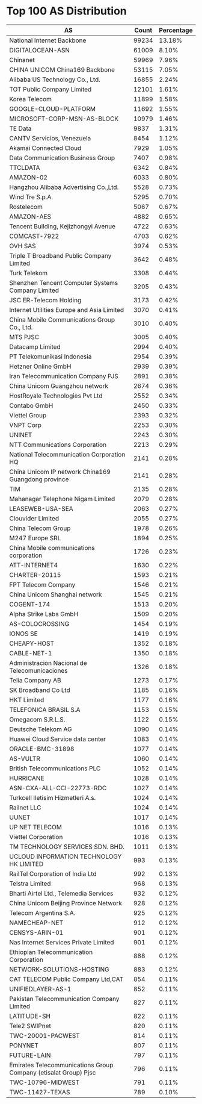 # Top 100 AS Distribution
| AS | Count | Percentage |
|----|----|----|
| National Internet Backbone | 99234 | 13.18% |
| DIGITALOCEAN-ASN | 61009 | 8.10% |
| Chinanet | 59969 | 7.96% |
| CHINA UNICOM China169 Backbone | 53115 | 7.05% |
| Alibaba US Technology Co., Ltd. | 16855 | 2.24% |
| TOT Public Company Limited | 12101 | 1.61% |
| Korea Telecom | 11899 | 1.58% |
| GOOGLE-CLOUD-PLATFORM | 11692 | 1.55% |
| MICROSOFT-CORP-MSN-AS-BLOCK | 10979 | 1.46% |
| TE Data | 9837 | 1.31% |
| CANTV Servicios, Venezuela | 8454 | 1.12% |
| Akamai Connected Cloud | 7929 | 1.05% |
| Data Communication Business Group | 7407 | 0.98% |
| TTCLDATA | 6342 | 0.84% |
| AMAZON-02 | 6033 | 0.80% |
| Hangzhou Alibaba Advertising Co.,Ltd. | 5528 | 0.73% |
| Wind Tre S.p.A. | 5295 | 0.70% |
| Rostelecom | 5067 | 0.67% |
| AMAZON-AES | 4882 | 0.65% |
| Tencent Building, Kejizhongyi Avenue | 4722 | 0.63% |
| COMCAST-7922 | 4703 | 0.62% |
| OVH SAS | 3974 | 0.53% |
| Triple T Broadband Public Company Limited | 3642 | 0.48% |
| Turk Telekom | 3308 | 0.44% |
| Shenzhen Tencent Computer Systems Company Limited | 3205 | 0.43% |
| JSC ER-Telecom Holding | 3173 | 0.42% |
| Internet Utilities Europe and Asia Limited | 3070 | 0.41% |
| China Mobile Communications Group Co., Ltd. | 3010 | 0.40% |
| MTS PJSC | 3005 | 0.40% |
| Datacamp Limited | 2994 | 0.40% |
| PT Telekomunikasi Indonesia | 2954 | 0.39% |
| Hetzner Online GmbH | 2939 | 0.39% |
| Iran Telecommunication Company PJS | 2891 | 0.38% |
| China Unicom Guangzhou network | 2674 | 0.36% |
| HostRoyale Technologies Pvt Ltd | 2552 | 0.34% |
| Contabo GmbH | 2450 | 0.33% |
| Viettel Group | 2393 | 0.32% |
| VNPT Corp | 2253 | 0.30% |
| UNINET | 2243 | 0.30% |
| NTT Communications Corporation | 2213 | 0.29% |
| National Telecommunication Corporation HQ | 2141 | 0.28% |
| China Unicom IP network China169 Guangdong province | 2141 | 0.28% |
| TIM | 2135 | 0.28% |
| Mahanagar Telephone Nigam Limited | 2079 | 0.28% |
| LEASEWEB-USA-SEA | 2063 | 0.27% |
| Clouvider Limited | 2055 | 0.27% |
| China Telecom Group | 1978 | 0.26% |
| M247 Europe SRL | 1894 | 0.25% |
| China Mobile communications corporation | 1726 | 0.23% |
| ATT-INTERNET4 | 1630 | 0.22% |
| CHARTER-20115 | 1593 | 0.21% |
| FPT Telecom Company | 1546 | 0.21% |
| China Unicom Shanghai network | 1545 | 0.21% |
| COGENT-174 | 1513 | 0.20% |
| Alpha Strike Labs GmbH | 1509 | 0.20% |
| AS-COLOCROSSING | 1454 | 0.19% |
| IONOS SE | 1419 | 0.19% |
| CHEAPY-HOST | 1352 | 0.18% |
| CABLE-NET-1 | 1350 | 0.18% |
| Administracion Nacional de Telecomunicaciones | 1326 | 0.18% |
| Telia Company AB | 1273 | 0.17% |
| SK Broadband Co Ltd | 1185 | 0.16% |
| HKT Limited | 1177 | 0.16% |
| TELEFONICA BRASIL S.A | 1153 | 0.15% |
| Omegacom S.R.L.S. | 1122 | 0.15% |
| Deutsche Telekom AG | 1090 | 0.14% |
| Huawei Cloud Service data center | 1083 | 0.14% |
| ORACLE-BMC-31898 | 1077 | 0.14% |
| AS-VULTR | 1060 | 0.14% |
| British Telecommunications PLC | 1052 | 0.14% |
| HURRICANE | 1028 | 0.14% |
| ASN-CXA-ALL-CCI-22773-RDC | 1027 | 0.14% |
| Turkcell Iletisim Hizmetleri A.s. | 1024 | 0.14% |
| Railnet LLC | 1024 | 0.14% |
| UUNET | 1017 | 0.14% |
| UP NET TELECOM | 1016 | 0.13% |
| Viettel Corporation | 1016 | 0.13% |
| TM TECHNOLOGY SERVICES SDN. BHD. | 1011 | 0.13% |
| UCLOUD INFORMATION TECHNOLOGY HK LIMITED | 993 | 0.13% |
| RailTel Corporation of India Ltd | 992 | 0.13% |
| Telstra Limited | 968 | 0.13% |
| Bharti Airtel Ltd., Telemedia Services | 932 | 0.12% |
| China Unicom Beijing Province Network | 928 | 0.12% |
| Telecom Argentina S.A. | 925 | 0.12% |
| NAMECHEAP-NET | 912 | 0.12% |
| CENSYS-ARIN-01 | 901 | 0.12% |
| Nas Internet Services Private Limited | 901 | 0.12% |
| Ethiopian Telecommunication Corporation | 888 | 0.12% |
| NETWORK-SOLUTIONS-HOSTING | 883 | 0.12% |
| CAT TELECOM Public Company Ltd,CAT | 854 | 0.11% |
| UNIFIEDLAYER-AS-1 | 852 | 0.11% |
| Pakistan Telecommunication Company Limited | 827 | 0.11% |
| LATITUDE-SH | 822 | 0.11% |
| Tele2 SWIPnet | 820 | 0.11% |
| TWC-20001-PACWEST | 814 | 0.11% |
| PONYNET | 807 | 0.11% |
| FUTURE-LAIN | 797 | 0.11% |
| Emirates Telecommunications Group Company (etisalat Group) Pjsc | 796 | 0.11% |
| TWC-10796-MIDWEST | 791 | 0.11% |
| TWC-11427-TEXAS | 789 | 0.10% |
